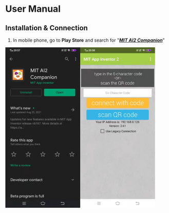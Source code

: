 # User Manual
## Installation & Connection
1. In mobile phone, go to <b>Play Store</b> and search for "<u><i><b>MIT AI2 Companion</b></i></u>"
<img align="left" src="/images/mit1.jpg" height="500" />
<img align="center" src="/images/mit2.jpg" height="500" />

